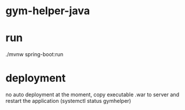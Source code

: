 # gym-helper-java

# run
./mvnw spring-boot:run

# deployment
no auto deployment at the moment, copy executable .war to server and restart the application (systemctl status gymhelper)
